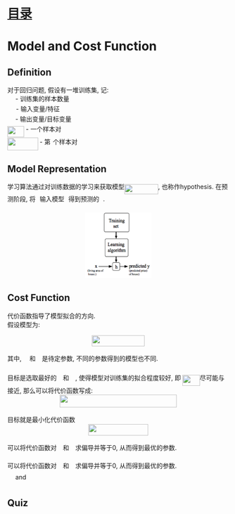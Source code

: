 # [目录](../README.md)

# Model and Cost Function

## Definition
对于回归问题, 假设有一堆训练集, 记: <br/>
<img src="/2.Model_Cost_Function/tex/0e51a2dede42189d77627c4d742822c3.svg?invert_in_darkmode&sanitize=true" align=middle width=14.433101099999991pt height=14.15524440000002pt/> - 训练集的样本数量 <br/>
<img src="/2.Model_Cost_Function/tex/eb498af51d4103488bf6cb749bdce12e.svg?invert_in_darkmode&sanitize=true" align=middle width=15.599359049999991pt height=14.15524440000002pt/> - 输入变量/特征 <br/>
<img src="/2.Model_Cost_Function/tex/dd7f27a66a7dfa15c57c2fc06b8d49c4.svg?invert_in_darkmode&sanitize=true" align=middle width=14.26380119999999pt height=14.15524440000002pt/> - 输出变量/目标变量 <br/>
<img src="/2.Model_Cost_Function/tex/81277d3368f07d957253e7c28a3e5774.svg?invert_in_darkmode&sanitize=true" align=middle width=38.135511149999985pt height=24.65753399999998pt/> - 一个样本对 <br/>
<img src="/2.Model_Cost_Function/tex/9a9ed1968ddefaa8d6f1635e03f6c72b.svg?invert_in_darkmode&sanitize=true" align=middle width=69.62915025pt height=29.190975000000005pt/> - 第<img src="/2.Model_Cost_Function/tex/77a3b857d53fb44e33b53e4c8b68351a.svg?invert_in_darkmode&sanitize=true" align=middle width=5.663225699999989pt height=21.68300969999999pt/>个样本对 <br/>

## Model Representation
学习算法通过对训练数据的学习来获取模型<img src="/2.Model_Cost_Function/tex/f79ff4ffc0429ece3cfe30e85017e634.svg?invert_in_darkmode&sanitize=true" align=middle width=76.84518929999999pt height=22.831056599999986pt/>, 也称作hypothesis.
在预测阶段, 将<img src="/2.Model_Cost_Function/tex/332cc365a4987aacce0ead01b8bdcc0b.svg?invert_in_darkmode&sanitize=true" align=middle width=9.39498779999999pt height=14.15524440000002pt/>输入模型<img src="/2.Model_Cost_Function/tex/2ad9d098b937e46f9f58968551adac57.svg?invert_in_darkmode&sanitize=true" align=middle width=9.47111549999999pt height=22.831056599999986pt/>得到预测的<img src="/2.Model_Cost_Function/tex/deceeaf6940a8c7a5a02373728002b0f.svg?invert_in_darkmode&sanitize=true" align=middle width=8.649225749999989pt height=14.15524440000002pt/>. <br/>
<div align=center><img width="150" height="150" src="1.png"/></div>

## Cost Function
代价函数指导了模型拟合的方向. <br/>
假设模型为: <br/>
<div align=center><img src="/2.Model_Cost_Function/tex/e36f28d780ec0924f78b822d0d8c2ff9.svg?invert_in_darkmode&sanitize=true" align=middle width=120.67521674999999pt height=24.65753399999998pt/></div> <br/>
其中, <img src="/2.Model_Cost_Function/tex/1a3151e36f9f52b61f5bf76c08bdae2b.svg?invert_in_darkmode&sanitize=true" align=middle width=14.269439249999989pt height=22.831056599999986pt/>和<img src="/2.Model_Cost_Function/tex/edcbf8dd6dd9743cceeee21183bbc3b6.svg?invert_in_darkmode&sanitize=true" align=middle width=14.269439249999989pt height=22.831056599999986pt/>是待定参数, 不同的参数得到的模型也不同. <br/><br/>
目标是选取最好的<img src="/2.Model_Cost_Function/tex/1a3151e36f9f52b61f5bf76c08bdae2b.svg?invert_in_darkmode&sanitize=true" align=middle width=14.269439249999989pt height=22.831056599999986pt/>和<img src="/2.Model_Cost_Function/tex/edcbf8dd6dd9743cceeee21183bbc3b6.svg?invert_in_darkmode&sanitize=true" align=middle width=14.269439249999989pt height=22.831056599999986pt/>, 使得模型对训练集的拟合程度较好, 即
<img src="/2.Model_Cost_Function/tex/b687e9cb7f5356da0e24f1b1cac73585.svg?invert_in_darkmode&sanitize=true" align=middle width=39.088702949999984pt height=24.65753399999998pt/>尽可能与<img src="/2.Model_Cost_Function/tex/deceeaf6940a8c7a5a02373728002b0f.svg?invert_in_darkmode&sanitize=true" align=middle width=8.649225749999989pt height=14.15524440000002pt/>接近, 那么可以将代价函数写成: <br/>
<div align=center><img src="/2.Model_Cost_Function/tex/c0f62c0781a95862763e35a0e0ff8741.svg?invert_in_darkmode&sanitize=true" align=middle width=265.91932455pt height=29.190975000000005pt/></div> <br/>
目标就是最小化代价函数
<div align=center><img src="/2.Model_Cost_Function/tex/010a29b9d4db013f24a9accbd5ae4e67.svg?invert_in_darkmode&sanitize=true" align=middle width=135.45454064999998pt height=25.936006800000015pt/></div> <br/>
可以将代价函数对<img src="/2.Model_Cost_Function/tex/1a3151e36f9f52b61f5bf76c08bdae2b.svg?invert_in_darkmode&sanitize=true" align=middle width=14.269439249999989pt height=22.831056599999986pt/>和<img src="/2.Model_Cost_Function/tex/edcbf8dd6dd9743cceeee21183bbc3b6.svg?invert_in_darkmode&sanitize=true" align=middle width=14.269439249999989pt height=22.831056599999986pt/>求偏导并等于0, 从而得到最优的参数.<br/>

可以将代价函数对<img src="/2.Model_Cost_Function/tex/1a3151e36f9f52b61f5bf76c08bdae2b.svg?invert_in_darkmode&sanitize=true" align=middle width=14.269439249999989pt height=22.831056599999986pt/>和<img src="/2.Model_Cost_Function/tex/edcbf8dd6dd9743cceeee21183bbc3b6.svg?invert_in_darkmode&sanitize=true" align=middle width=14.269439249999989pt height=22.831056599999986pt/>求偏导并等于0, 从而得到最优的参数.<br/>
<img src="/2.Model_Cost_Function/tex/1a3151e36f9f52b61f5bf76c08bdae2b.svg?invert_in_darkmode&sanitize=true" align=middle width=14.269439249999989pt height=22.831056599999986pt/> and <img src="/2.Model_Cost_Function/tex/edcbf8dd6dd9743cceeee21183bbc3b6.svg?invert_in_darkmode&sanitize=true" align=middle width=14.269439249999989pt height=22.831056599999986pt/>

## Quiz
